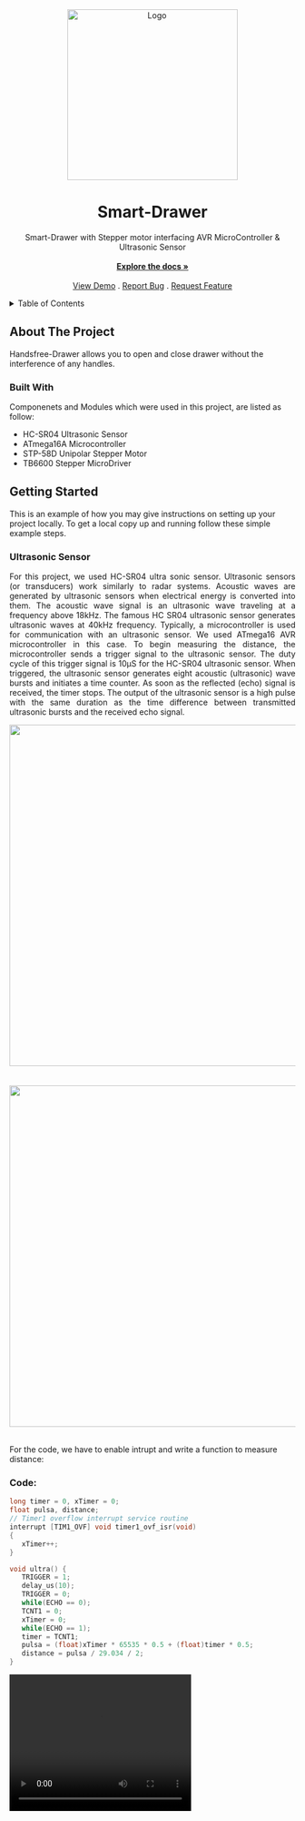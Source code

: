 <!-- PROJECT SHIELDS -->
<!--
*** I'm using markdown "reference style" links for readability.
*** Reference links are enclosed in brackets [ ] instead of parentheses ( ).
*** See the bottom of this document for the declaration of the reference variables
*** for contributors-url, forks-url, etc. This is an optional, concise syntax you may use.
*** https://www.markdownguide.org/basic-syntax/#reference-style-links

[![Contributors][contributors-shield]][contributors-url]
[![Forks][forks-shield]][forks-url]
[![Stargazers][stars-shield]][stars-url]
[![Issues][issues-shield]][issues-url]
[![MIT License][license-shield]][license-url]
[![LinkedIn][linkedin-shield]][linkedin-url]
-->

<!-- PROJECT LOGO -->
<div align="center">

  <img src=https://user-images.githubusercontent.com/54024838/183236427-fb8f542f-3cfa-4f5e-8f01-a7178bebbb9c.png alt="Logo" width="300">

  <h1 align="center">Smart-Drawer</h1>

  <p align="center">
  Smart-Drawer with Stepper motor interfacing AVR MicroController & Ultrasonic Sensor
    <br />
    <br />
    <a href="https://github.com/othneildrew/Best-README-Template"><strong>Explore the docs »</strong></a>
    <br />
    <br />
    <a href="https://github.com/othneildrew/Best-README-Template">View Demo</a>
    .
    <a href="https://github.com/othneildrew/Best-README-Template/issues">Report Bug</a>
    .
    <a href="https://github.com/othneildrew/Best-README-Template/issues">Request Feature</a>
  </p>
</div>

<!-- TABLE OF CONTENTS -->
<details>
  <summary>Table of Contents</summary>
  <ol>
    <li>
      <a href="#about-the-project">About The Project</a>
      <ul>
        <li><a href="#built-with">Built With</a></li>
      </ul>
    </li>
    <li>
      <a href="#getting-started">Getting Started</a>
      <ul>
        <li>
          <a href="#Ultrasonic-sensor">Ultrasonic Sensor</a>
             <ul style="list-style-type:disc">
               <li><a href="#Code">C Code</a></li>
             </ul>
        </li>
      </ul>
    </li>
    <li><a href="#usage">Usage</a></li>
    <li><a href="#roadmap">Roadmap</a></li>
    <li><a href="#contributing">Contributing</a></li>
    <li><a href="#license">License</a></li>
    <li><a href="#contact">Contact</a></li>
    <li><a href="#acknowledgments">Acknowledgments</a></li>
  </ol>
</details>


<!-- ABOUT THE PROJECT -->
## About The Project

Handsfree-Drawer allows you to open and close drawer without the interference of any handles.


### Built With

Componenets and Modules which were used in this project, are listed as follow:

- HC-SR04 Ultrasonic Sensor
- ATmega16A Microcontroller
- STP-58D Unipolar Stepper Motor
- TB6600 Stepper MicroDriver


<!-- GETTING STARTED -->
## Getting Started

This is an example of how you may give instructions on setting up your project locally.
To get a local copy up and running follow these simple example steps.

### Ultrasonic Sensor
<div align="justify">
  
For this project, we used HC-SR04 ultra sonic sensor. Ultrasonic sensors (or transducers) work similarly to radar systems. Acoustic waves are generated by ultrasonic sensors when electrical energy is converted into them. The acoustic wave signal is an ultrasonic wave traveling at a frequency above 18kHz. The famous HC SR04 ultrasonic sensor generates ultrasonic waves at 40kHz frequency. Typically, a microcontroller is used for communication with an ultrasonic sensor. We used ATmega16 AVR microcontroller in this case. To begin measuring the distance, the microcontroller sends a trigger signal to the ultrasonic sensor. The duty cycle of this trigger signal is 10µS for the HC-SR04 ultrasonic sensor. When triggered, the ultrasonic sensor generates eight acoustic (ultrasonic) wave bursts and initiates a time counter. As soon as the reflected (echo) signal is received, the timer stops. The output of the ultrasonic sensor is a high pulse with the same duration as the time difference between transmitted ultrasonic bursts and the received echo signal.
  
</div> 

<div align = "center"> 
  <img src = "https://user-images.githubusercontent.com/47887796/182787238-3abde9bc-c56c-4752-8739-b8b54be96aa1.png" width = "600"> 
<br><br><br>
  <img src = "https://user-images.githubusercontent.com/47887796/182788257-ed91de5a-b888-429a-900a-bd455d68451f.png" width = "600"> 
</div>



<br> For the code, we have to enable intrupt and write a function to measure distance:

### Code:

```C
long timer = 0, xTimer = 0;
float pulsa, distance;
// Timer1 overflow interrupt service routine
interrupt [TIM1_OVF] void timer1_ovf_isr(void)
{
   xTimer++;
}

void ultra() {
   TRIGGER = 1;         
   delay_us(10);
   TRIGGER = 0;
   while(ECHO == 0);    
   TCNT1 = 0;           
   xTimer = 0;          
   while(ECHO == 1);    
   timer = TCNT1;      
   pulsa = (float)xTimer * 65535 * 0.5 + (float)timer * 0.5;   
   distance = pulsa / 29.034 / 2;   
}
```










<video width="320" height="240" controls>
  <source src="https://user-images.githubusercontent.com/54024838/183274233-89dd7d67-6a0a-4100-8912-8042ebeaa0d6.mp4
" type="video/mp4">
  Your browser does not support the video tag.
</video>
